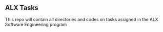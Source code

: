 ## ALX Tasks

This repo will contain all directories and codes on tasks assigned in the ALX Software Engineering program
